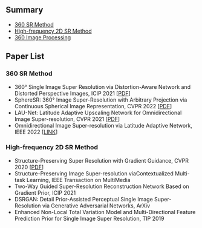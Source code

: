 ## Summary
- [360 SR Method](#360-sr-method)
- [High-frequency 2D SR Method](#high-frequecny-2d-sr-method)
- [360 Image Processing](#360-image-processing)

## Paper List
### 360 SR Method
- 360° Single Image Super Resolution via Distortion-Aware Network and Distorted Perspective Images, ICIP 2021 [[PDF](https://sci-hub.se/10.1109/icip42928.2021.9506233)]
- SphereSR: 360° Image Super-Resolution with Arbitrary Projection via Continuous Spherical Image Representation, CVPR 2022 [[PDF](https://openaccess.thecvf.com/content/CVPR2022/papers/Yoon_SphereSR_360deg_Image_Super-Resolution_With_Arbitrary_Projection_via_Continuous_Spherical_CVPR_2022_paper.pdf)]
- LAU-Net: Latitude Adaptive Upscaling Network for Omnidirectional Image Super-resolution, CVPR 2021 [[PDF](https://openaccess.thecvf.com/content/CVPR2021/papers/Deng_LAU-Net_Latitude_Adaptive_Upscaling_Network_for_Omnidirectional_Image_Super-Resolution_CVPR_2021_paper.pdf)]
- Omnidirectional Image Super-resolution via Latitude Adaptive Network, IEEE 2022 [[LINK](https://ieeexplore.ieee.org/abstract/document/9765723)]

### High-frequency 2D SR Method
- Structure-Preserving Super Resolution with Gradient Guidance, CVPR 2020 [[PDF](https://openaccess.thecvf.com/content_CVPR_2020/papers/Ma_Structure-Preserving_Super_Resolution_With_Gradient_Guidance_CVPR_2020_paper.pdf)]
- Structure-Preserving Image Super-resolution viaContextualized Multi-task Learning, IEEE Transaction on MultiMedia
- Two-Way Guided Super-Resolution Reconstruction Network Based on Gradient Prior, ICIP 2021
- DSRGAN: Detail Prior-Assisted Perceptual Single Image Super-Resolution via Generative Adversarial Networks, ArXiv
- Enhanced Non-Local Total Variation Model and Multi-Directional Feature Prediction Prior for Single Image Super Resolution, TIP 2019
